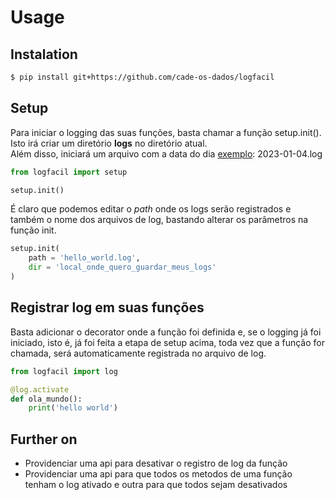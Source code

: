 # Usage

## Instalation

```bash
$ pip install git+https://github.com/cade-os-dados/logfacil
```

## Setup

Para iniciar o logging das suas funções, basta chamar a função setup.init(). Isto irá criar um diretório <b>logs</b> no diretório atual. <br>
Além disso, iniciará um arquivo com a data do dia <u> exemplo</u>: 2023-01-04.log

```python
from logfacil import setup

setup.init()
```

É claro que podemos editar o <i>path</i> onde os logs serão registrados e também o nome dos arquivos de log, bastando alterar os parâmetros na função init.


```python
setup.init(
    path = 'hello_world.log',
    dir = 'local_onde_quero_guardar_meus_logs'
)
```

## Registrar log em suas funções

Basta adicionar o decorator onde a função foi definida e, se o logging já foi iniciado, isto é, já foi feita a etapa de setup acima, toda vez que a função for chamada, será automaticamente registrada no arquivo de log.

```python
from logfacil import log

@log.activate
def ola_mundo():
    print('hello world')
```

## Further on

- Providenciar uma api para desativar o registro de log da função
- Providenciar uma api para que todos os metodos de uma função tenham o log ativado e outra para que todos sejam desativados
